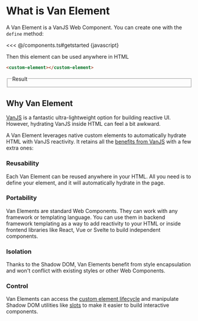 # What is Van Element

A Van Element is a VanJS Web Component. You can create one with the `define` method:

<<< @/components.ts#getstarted {javascript}

Then this element can be used anywhere in HTML

```html
<custom-element></custom-element>
```

<fieldset>
    <legend>Result</legend>
    <custom-element></custom-element>
</fieldset>

## Why Van Element

[VanJS](https://vanjs.org/) is a fantastic ultra-lightweight option for building reactive UI. However, hydrating VanJS inside HTML can feel a bit awkward.

A Van Element leverages native custom elements to automatically hydrate HTML with VanJS reactivity. It retains all the [benefits from VanJS](https://vanjs.org/#why-vanjs) with a few extra ones:

### Reusability

Each Van Element can be reused anywhere in your HTML. All you need is to define your element, and it will automatically hydrate in the page.

### Portability

Van Elements are standard Web Components. They can work with any framework or templating language. You can use them in backend framework templating as a way to add reactivity to your HTML or inside frontend libraries like React, Vue or Svelte to build independent components.

### Isolation

Thanks to the Shadow DOM, Van Elements benefit from style encapsulation and won't conflict with existing styles or other Web Components.

### Control

Van Elements can access the [custom element lifecycle](../learn/lifecycle) and manipulate Shadow DOM utilities like [slots](../advanced/slots) to make it easier to build interactive components.

